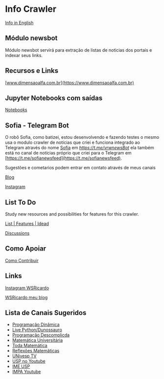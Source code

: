# Info Crawler

[Info in English](README-en.md)

## Módulo newsbot


Módulo newsbot servirá para extração de listas de noticias dos portais e indexar seus links.

## Recursos e Links

[www.dimensaoalfa.com.br](https://www.dimensaoalfa.com.br)

## Jupyter Notebooks com saídas

[Notebooks](https://github.com/wsricardo/news-crawler/blob/main/doc/CrawlerDeNoticias.md)

## Sofia - Telegram Bot

O robô Sofia, como batizei, estou desenvolvendo e fazendo testes o mesmo usa o modulo crawler de notícias que criei e funciona integrado ao Telegram através do nome [Sofia](https://t.me/vrwnewsBot)  em _https://t.me/vrwnewsBot_ ela também está no canal de notícias próprio que criei para o Telegram em [https://t.me/sofianewsfeed](https://t.me/sofianewsfeed).

Sugestões e cometarios podem entrar em contato através de meus canais

[Blog](https://wsricardo.blogspot.com)

[Instagram](https://www.instagram.com/wsricardo22/)


## List To Do

Study new resources and possibilities for features for this crawler.

[List | Features | Idead](https://github.com/wsricardo/news-crawler/blob/main/listtodo.md)

[Discussions](https://github.com/wsricardo/news-crawler/discussions)

## Como Apoiar

[Como Contribuir](https://wsricardo.blogspot.com/2023/05/como-contribuir.html)

## Links

[Instagram WSRicardo](https://www.instagram.com/wsricardo22)

[WSRicardo meu blog](https://wsricardo.blogspot.com)

## Lista de Canais Sugeridos

* [Programação Dinâmica](https://www.youtube.com/c/Programa%C3%A7%C3%A3oDin%C3%A2mica)
* [Live Python/Dunossauro](https://www.youtube.com/@Dunossauro)
* [Programação Descomplicda](https://www.youtube.com/user/progdescomplicada)
* [Matemática Universitária](https://www.youtube.com/c/Matem%C3%A1ticaUniversit%C3%A1riaProfRenan)
* [Toda Matemática](https://www.youtube.com/c/GustavoViegascurso)
* [Reflexões Matemáticas](https://www.youtube.com/c/Reflex%C3%B5esMatem%C3%A1ticasDrDilbertoJ%C3%BAnior)
* [UNivesp TV](https://www.youtube.com/user/univesptv)
* [USP no Youtube](https://www.youtube.com/c/CanalUSP)
* [IME USP](https://www.ime.usp.br/)
* [IMPA Youtube](https://www.youtube.com/c/impabr)
